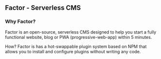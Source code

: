 ## Factor - Serverless CMS

### Why Factor?

Factor is an open-source, serverless CMS designed to help you start a fully functional website, blog or PWA (progressive-web-app) within 5 minutes. 

How? Factor is has a hot-swappable plugin system based on NPM that allows you to install and configure plugins without writing any code. 



